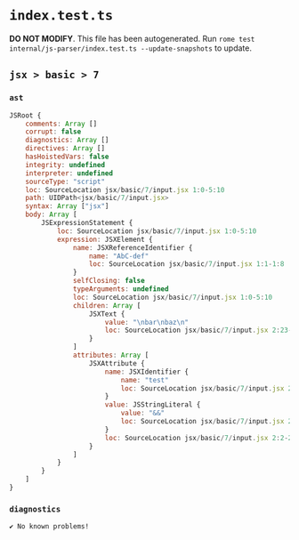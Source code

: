 # `index.test.ts`

**DO NOT MODIFY**. This file has been autogenerated. Run `rome test internal/js-parser/index.test.ts --update-snapshots` to update.

## `jsx > basic > 7`

### `ast`

```javascript
JSRoot {
	comments: Array []
	corrupt: false
	diagnostics: Array []
	directives: Array []
	hasHoistedVars: false
	integrity: undefined
	interpreter: undefined
	sourceType: "script"
	loc: SourceLocation jsx/basic/7/input.jsx 1:0-5:10
	path: UIDPath<jsx/basic/7/input.jsx>
	syntax: Array ["jsx"]
	body: Array [
		JSExpressionStatement {
			loc: SourceLocation jsx/basic/7/input.jsx 1:0-5:10
			expression: JSXElement {
				name: JSXReferenceIdentifier {
					name: "AbC-def"
					loc: SourceLocation jsx/basic/7/input.jsx 1:1-1:8
				}
				selfClosing: false
				typeArguments: undefined
				loc: SourceLocation jsx/basic/7/input.jsx 1:0-5:10
				children: Array [
					JSXText {
						value: "\nbar\nbaz\n"
						loc: SourceLocation jsx/basic/7/input.jsx 2:23-5:0
					}
				]
				attributes: Array [
					JSXAttribute {
						name: JSXIdentifier {
							name: "test"
							loc: SourceLocation jsx/basic/7/input.jsx 2:2-2:6
						}
						value: JSStringLiteral {
							value: "&&"
							loc: SourceLocation jsx/basic/7/input.jsx 2:7-2:22
						}
						loc: SourceLocation jsx/basic/7/input.jsx 2:2-2:22
					}
				]
			}
		}
	]
}
```

### `diagnostics`

```
✔ No known problems!

```
